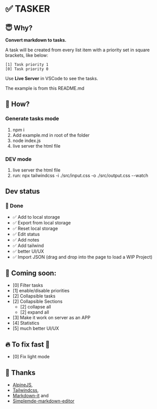 # ✅ TASKER

## 😇 Why?

**Convert markdown to tasks.**

A task will be created from every list item with a priority set in square
brackets, like below:

```
[1] Task priority 1
[0] Task priority 0
```

Use **Live Server** in VSCode to see the tasks.

The example is from this README.md

## 💪 How?

### Generate tasks mode

1. npm i
1. Add example.md in root of the folder
1. node index.js
1. live server the html file

### DEV mode

1. live server the html file
1. run: npx tailwindcss -i ./src/input.css -o ./src/output.css --watch

## Dev status

### 🎉 Done

- ✅ Add to local storage
- ✅ Export from local storage
- ✅ Reset local storage
- ✅ Edit status
- ✅ Add notes
- ✅ Add tailwind
- ✅ better UI/UX
- ✅ Import JSON (drag and drop into the page to load a WIP Project)

## 📣 Coming soon:

- [0] Filter tasks
- [1] enable/disable priorities
- [2] Collapsible tasks
- [2] Collapsible Sections
  - [2] collapse all
  - [2] expand all
- [3] Make it work on server as an APP
- [4] Statistics
- [5] much better UI/UX

## 🔥 To fix fast 🚨

- [0] Fix light mode

## 👄 Thanks

- [AlpineJS](https://alpinejs.dev/),
- [Tailwindcss](https://tailwindcss.com/),
- [Markdown-it](https://markdown-it.github.io/) and
- [Simplemde-markdown-editor](https://github.com/sparksuite/simplemde-markdown-editor)
